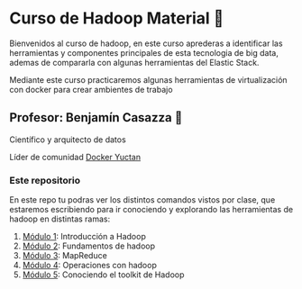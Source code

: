 # Curso de Hadoop Material 🐘

Bienvenidos al curso de hadoop, en este curso aprederas a identificar las herramientas y componentes principales de esta tecnologia de big data, ademas de compararla con algunas herramientas del Elastic Stack.

Mediante este curso practicaremos algunas herramientas de virtualización con docker para crear ambientes de trabajo


## Profesor: Benjamín Casazza 🐘
Científico y arquitecto de datos

Líder de comunidad [Docker Yuctan ](https://events.docker.com/docker-yucatan/)

### Este repositorio

En este repo tu podras ver los distintos comandos vistos por clase, que estaremos escribiendo para ir conociendo y explorando las herramientas de hadoop en distintas ramas:


1.  [Módulo 1](https://github.com/terranigmark/curso-hadoop-platzi/tree/1_Configurar_nuestro_entorno_con_Hadoop): Introducción a Hadoop
2.  [Módulo 2](https://github.com/terranigmark/curso-hadoop-platzi/tree/2_Reconocer_y_dise%C3%B1ar_flujo_de_datos): Fundamentos de hadoop
3.  [Módulo 3](https://github.com/terranigmark/curso-hadoop-platzi/tree/3_MapReduce): MapReduce
4.  [Módulo 4](https://github.com/terranigmark/curso-hadoop-platzi/tree/4_Desarrollar_un_cluster_de_hadoop): Operaciones con hadoop
5.  [Módulo 5](https://github.com/terranigmark/curso-hadoop-platzi/tree/5_Conocer_Sqoop_e_integrar_Hbase): Conociendo el toolkit de Hadoop






